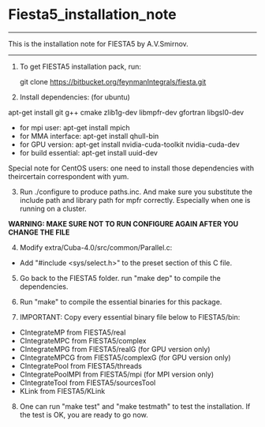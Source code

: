 # Fiesta5_installation_note

*******************************************************************************
This is the installation note for FIESTA5 by A.V.Smirnov. 
*******************************************************************************

1. To get FIESTA5 installation pack, run:
 
   git clone https://bitbucket.org/feynmanIntegrals/fiesta.git 

2. Install dependencies: (for ubuntu)

apt-get install git g++ cmake zlib1g-dev libmpfr-dev gfortran libgsl0-dev

- for mpi user: apt-get install mpich
- for MMA interface: apt-get install qhull-bin
- for GPU version: apt-get install nvidia-cuda-toolkit nvidia-cuda-dev
- for build essential: apt-get install uuid-dev

Special note for CentOS users: one need to install those dependencies with theircertain correspondent with yum.

3. Run ./configure to produce paths.inc. And make sure you substitute the include path and library path for mpfr correctly. Especially when one is running on a cluster. 

****WARNING: MAKE SURE NOT TO RUN CONFIGURE AGAIN AFTER YOU CHANGE THE FILE****

4. Modify extra/Cuba-4.0/src/common/Parallel.c:

- Add "#include <sys/select.h>" to the preset section of this C file.

5. Go back to the FIESTA5 folder. run "make dep" to compile the dependencies.

6. Run "make" to compile the essential binaries for this package.

7. IMPORTANT: Copy every essential binary file below to FIESTA5/bin:

- CIntegrateMP from FIESTA5/real
- CIntegrateMPC from FIESTA5/complex
- CIntegrateMPG from FIESTA5/realG (for GPU version only)
- CIntegrateMPCG from FIESTA5/complexG (for GPU version only)
- CIntegratePool from FIESTA5/threads 
- CIntegratePoolMPI from FIESTA5/mpi (for MPI version only)
- CIntegrateTool from FIESTA5/sourcesTool
- KLink from FIESTA5/KLink

8. One can run "make test" and "make testmath" to test the installation.
If the test is OK, you are ready to go now. 
